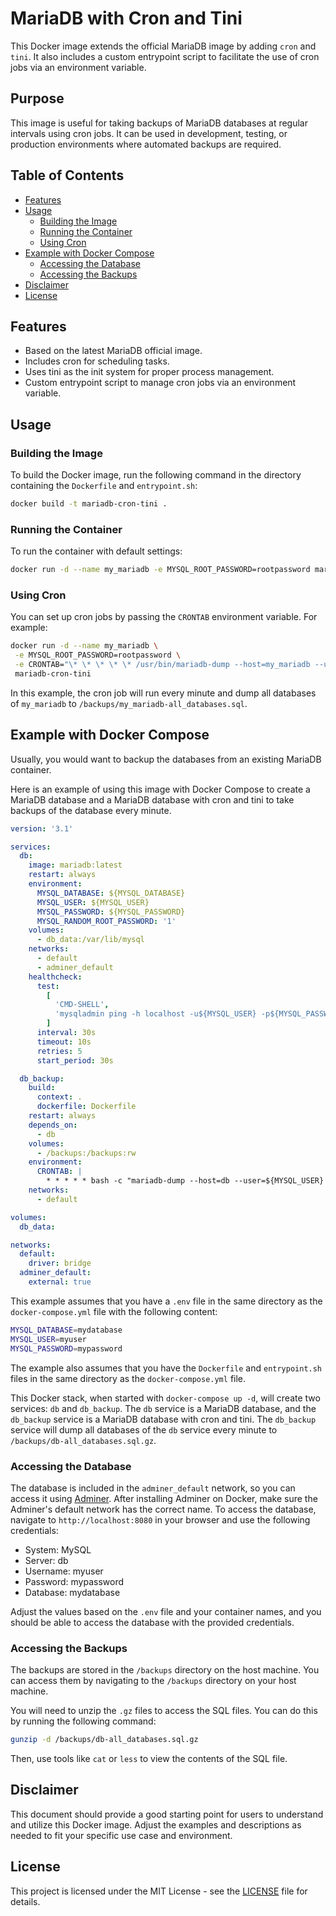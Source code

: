 # MariaDB with Cron and Tini

This Docker image extends the official MariaDB image by adding `cron` and `tini`. It also includes a custom entrypoint script to facilitate the use of cron jobs via an environment variable.

## Purpose

This image is useful for taking backups of MariaDB databases at regular intervals using cron jobs. It can be used in development, testing, or production environments where automated backups are required.

## Table of Contents

- [Features](#features)
- [Usage](#usage)
  - [Building the Image](#building-the-image)
  - [Running the Container](#running-the-container)
  - [Using Cron](#using-cron)
- [Example with Docker Compose](#example-with-docker-compose)
  - [Accessing the Database](#accessing-the-database)
  - [Accessing the Backups](#accessing-the-backups)
- [Disclaimer](#disclaimer)
- [License](#license)

## Features

- Based on the latest MariaDB official image.
- Includes cron for scheduling tasks.
- Uses tini as the init system for proper process management.
- Custom entrypoint script to manage cron jobs via an environment variable.

## Usage

### Building the Image

To build the Docker image, run the following command in the directory containing the `Dockerfile` and `entrypoint.sh`:

```sh
docker build -t mariadb-cron-tini .
```

### Running the Container

To run the container with default settings:

```sh
docker run -d --name my_mariadb -e MYSQL_ROOT_PASSWORD=rootpassword mariadb-cron-tini
```

### Using Cron

You can set up cron jobs by passing the `CRONTAB` environment variable. For example:

```sh
docker run -d --name my_mariadb \
 -e MYSQL_ROOT_PASSWORD=rootpassword \
 -e CRONTAB="\* \* \* \* \* /usr/bin/mariadb-dump --host=my_mariadb --user=root --password=rootpassword --all-databases > /backups/my_mariadb-all_databases.sql" \
 mariadb-cron-tini
```

In this example, the cron job will run every minute and dump all databases of `my_mariadb` to `/backups/my_mariadb-all_databases.sql`.

## Example with Docker Compose

Usually, you would want to backup the databases from an existing MariaDB container.

Here is an example of using this image with Docker Compose to create a MariaDB database and a MariaDB database with cron and tini to take backups of the database every minute.

```yaml
version: '3.1'

services:
  db:
    image: mariadb:latest
    restart: always
    environment:
      MYSQL_DATABASE: ${MYSQL_DATABASE}
      MYSQL_USER: ${MYSQL_USER}
      MYSQL_PASSWORD: ${MYSQL_PASSWORD}
      MYSQL_RANDOM_ROOT_PASSWORD: '1'
    volumes:
      - db_data:/var/lib/mysql
    networks:
      - default
      - adminer_default
    healthcheck:
      test:
        [
          'CMD-SHELL',
          'mysqladmin ping -h localhost -u${MYSQL_USER} -p${MYSQL_PASSWORD}',
        ]
      interval: 30s
      timeout: 10s
      retries: 5
      start_period: 30s

  db_backup:
    build:
      context: .
      dockerfile: Dockerfile
    restart: always
    depends_on:
      - db
    volumes:
      - /backups:/backups:rw
    environment:
      CRONTAB: |
        * * * * * bash -c "mariadb-dump --host=db --user=${MYSQL_USER} --password=${MYSQL_PASSWORD} | gzip -9 > /backups/db-all_databases.sql.gz"
    networks:
      - default

volumes:
  db_data:

networks:
  default:
    driver: bridge
  adminer_default:
    external: true
```

This example assumes that you have a `.env` file in the same directory as the `docker-compose.yml` file with the following content:

```sh
MYSQL_DATABASE=mydatabase
MYSQL_USER=myuser
MYSQL_PASSWORD=mypassword
```

The example also assumes that you have the `Dockerfile` and `entrypoint.sh` files in the same directory as the `docker-compose.yml` file.

This Docker stack, when started with `docker-compose up -d`, will create two services: `db` and `db_backup`. The `db` service is a MariaDB database, and the `db_backup` service is a MariaDB database with cron and tini. The `db_backup` service will dump all databases of the `db` service every minute to `/backups/db-all_databases.sql.gz`.

### Accessing the Database

The database is included in the `adminer_default` network, so you can access it using [Adminer](https://www.adminer.org/). After installing Adminer on Docker, make sure the Adminer's default network has the correct name. To access the database, navigate to `http://localhost:8080` in your browser and use the following credentials:

- System: MySQL
- Server: db
- Username: myuser
- Password: mypassword
- Database: mydatabase

Adjust the values based on the `.env` file and your container names, and you should be able to access the database with the provided credentials.

### Accessing the Backups

The backups are stored in the `/backups` directory on the host machine. You can access them by navigating to the `/backups` directory on your host machine.

You will need to unzip the `.gz` files to access the SQL files. You can do this by running the following command:

```sh
gunzip -d /backups/db-all_databases.sql.gz
```

Then, use tools like `cat` or `less` to view the contents of the SQL file.

## Disclaimer

This document should provide a good starting point for users to understand and utilize this Docker image. Adjust the examples and descriptions as needed to fit your specific use case and environment.

## License

This project is licensed under the MIT License - see the [LICENSE](LICENSE) file for details.
